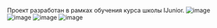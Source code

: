 Проект разработан в рамках обучения курса школы IJunior.
![image](https://github.com/user-attachments/assets/bcb29efb-dbea-4f8e-96bd-86b99ce765dd)
![image](https://github.com/user-attachments/assets/e97057ed-a96f-4497-b3fb-53a591b9044d)
![image](https://github.com/user-attachments/assets/1e4adb5a-52be-424f-9a49-14b89740a997)
![image](https://github.com/user-attachments/assets/eafea6d2-47a0-49e8-9046-4d8e8fae6a01)

